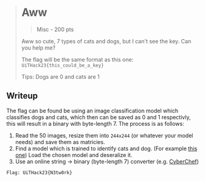 > # Aww
> >
> > Misc - 200 pts
>
> Aww so cute, 7 types of cats and dogs, but I can't see the key. Can you help me?
>
> The flag will be the same format as this one: `UiTHack23{this_could_be_a_key}`
>
> Tips: Dogs are 0 and cats are 1

## Writeup

The flag can be found be using an image classification model which classifies dogs and cats,
which then can be saved as 0 and 1 respectivly, this will result in a binary with byte-length 7. The process is as follows:

1. Read the 50 images, resize them into `244x244` (or whatever your model needs) and save them as matricies.
2. Find a model which is trained to identify cats and dog. (For example [this one](https://huggingface.co/ScottMueller/Cats_v_Dogs.ONNX)) Load the chosen model and deseralize it.
3. Use an online string -> binary (byte-length 7) converter (e.g. [CyberChef](https://gchq.github.io/CyberChef/#recipe=From_Binary('Space',7)&input=MTAwMTExMDAxMTAwMTExMTEwMTAwMTExMDExMTAxMTAwMDAxMTEwMDEwMTEwMTAxMTA))

```bash
Flag: UiTHack23{N3tw0rk}
```
